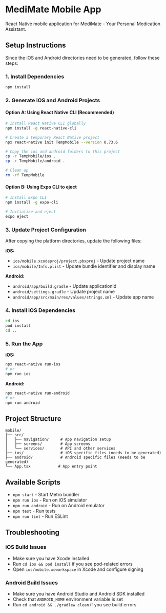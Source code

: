 # MediMate Mobile App

React Native mobile application for MediMate - Your Personal Medication Assistant.

## Setup Instructions

Since the iOS and Android directories need to be generated, follow these steps:

### 1. Install Dependencies
```bash
npm install
```

### 2. Generate iOS and Android Projects

#### Option A: Using React Native CLI (Recommended)
```bash
# Install React Native CLI globally
npm install -g react-native-cli

# Create a temporary React Native project
npx react-native init TempMobile --version 0.73.6

# Copy the ios and android folders to this project
cp -r TempMobile/ios .
cp -r TempMobile/android .

# Clean up
rm -rf TempMobile
```

#### Option B: Using Expo CLI to eject
```bash
# Install Expo CLI
npm install -g expo-cli

# Initialize and eject
expo eject
```

### 3. Update Project Configuration

After copying the platform directories, update the following files:

**iOS:**
- `ios/mobile.xcodeproj/project.pbxproj` - Update project name
- `ios/mobile/Info.plist` - Update bundle identifier and display name

**Android:**
- `android/app/build.gradle` - Update applicationId
- `android/settings.gradle` - Update project name
- `android/app/src/main/res/values/strings.xml` - Update app name

### 4. Install iOS Dependencies
```bash
cd ios
pod install
cd ..
```

### 5. Run the App

**iOS:**
```bash
npx react-native run-ios
# or
npm run ios
```

**Android:**
```bash
npx react-native run-android
# or
npm run android
```

## Project Structure

```
mobile/
├── src/
│   ├── navigation/     # App navigation setup
│   ├── screens/        # App screens
│   └── services/       # API and other services
├── ios/                # iOS specific files (needs to be generated)
├── android/            # Android specific files (needs to be generated)
└── App.tsx            # App entry point
```

## Available Scripts

- `npm start` - Start Metro bundler
- `npm run ios` - Run on iOS simulator
- `npm run android` - Run on Android emulator
- `npm test` - Run tests
- `npm run lint` - Run ESLint

## Troubleshooting

### iOS Build Issues
- Make sure you have Xcode installed
- Run `cd ios && pod install` if you see pod-related errors
- Open `ios/mobile.xcworkspace` in Xcode and configure signing

### Android Build Issues
- Make sure you have Android Studio and Android SDK installed
- Check that `ANDROID_HOME` environment variable is set
- Run `cd android && ./gradlew clean` if you see build errors
